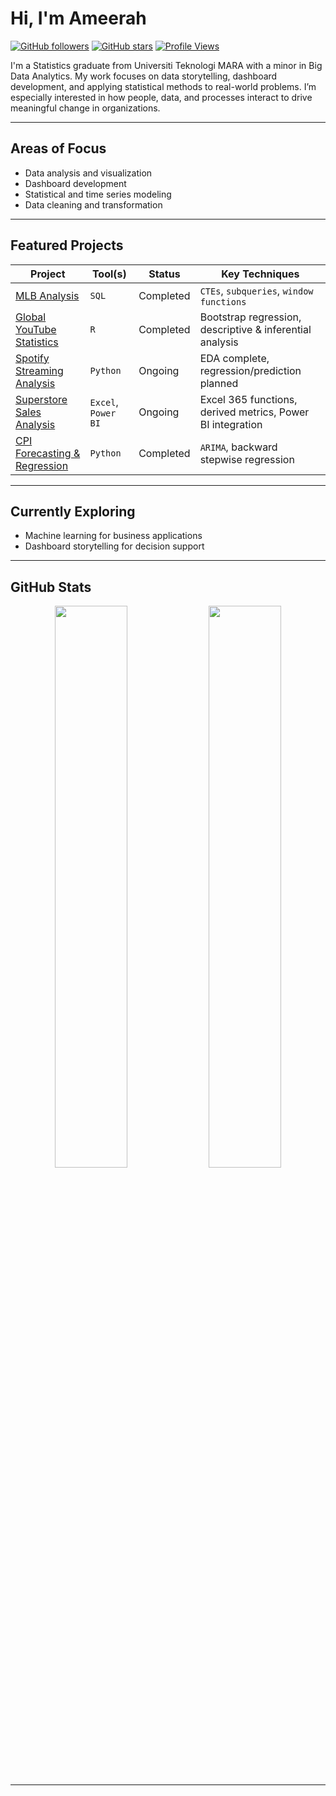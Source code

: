 # Hi, I'm Ameerah

[![GitHub followers](https://img.shields.io/github/followers/ameerahrazali?style=social)](https://github.com/ameerahrazali)
[![GitHub stars](https://img.shields.io/github/stars/ameerahrazali?style=social)](https://github.com/ameerahrazali?tab=repositories)
[![Profile Views](https://komarev.com/ghpvc/?username=ameerahrazali&color=blue)](https://github.com/ameerahrazali)

I'm a Statistics graduate from Universiti Teknologi MARA with a minor in Big Data Analytics. My work focuses on data storytelling, dashboard development, and applying statistical methods to real-world problems. I’m especially interested in how people, data, and processes interact to drive meaningful change in organizations.

---

## Areas of Focus

- Data analysis and visualization  
- Dashboard development  
- Statistical and time series modeling  
- Data cleaning and transformation  

---

## Featured Projects

| Project | Tool(s) | Status | Key Techniques |
|--------|---------|--------|----------------|
| [MLB Analysis](https://github.com/ameerahrazali/mlb-analysis) | `SQL` | Completed | `CTEs`, `subqueries`, `window functions` |
| [Global YouTube Statistics](https://github.com/ameerahrazali/global-youtube-statistics) | `R` | Completed | Bootstrap regression, descriptive & inferential analysis |
| [Spotify Streaming Analysis](https://github.com/ameerahrazali/spotify-streams) | `Python` | Ongoing | EDA complete, regression/prediction planned |
| [Superstore Sales Analysis](https://github.com/ameerahrazali/superstore-analysis) | `Excel`, `Power BI` | Ongoing | Excel 365 functions, derived metrics, Power BI integration |
| [CPI Forecasting & Regression](https://github.com/ameerahrazali/malaysia-cpi-fnab-forecast) | `Python` | Completed | `ARIMA`, backward stepwise regression |

---

## Currently Exploring

- Machine learning for business applications  
- Dashboard storytelling for decision support  

---

## GitHub Stats

<p align="center">
  <img src="https://github-readme-stats.vercel.app/api?username=ameerahrazali&show_icons=true&theme=github_dark" width="48%" />
  <img src="https://github-readme-stats.vercel.app/api/top-langs/?username=ameerahrazali&layout=compact&theme=github_dark" width="48%" />
</p>

---
